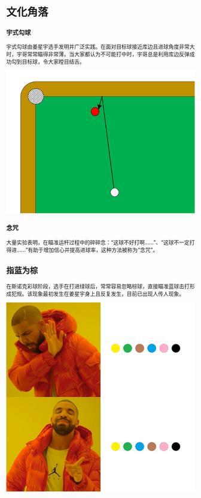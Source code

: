 # 文化角落

### 宇式勾球

宇式勾球由姜星宇选手发明并广泛实践。在面对目标球接近库边且进球角度非常大时，宇哥常常瞄得非常薄。当大家都认为不可能打中时，宇哥总是利用库边反弹成功勾到目标球，令大家瞠目结舌。

![](./img/yushigouqiu.png)

### 念咒

大量实验表明，在瞄准运杆过程中的碎碎念：“这球不好打啊……”、“这球不一定打得进……”有助于增加信心并提高进球率，这种方法被称为“念咒”。

## 指蓝为棕

在斯诺克彩球阶段，选手在打进绿球后，常常容易忽略棕球，直接瞄准蓝球击打形成犯规。该现象最初发生在姜星宇身上且反复发生，目前已出现人传人现象。

![](./img/zhizongweilan.jpg)